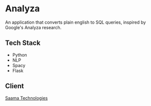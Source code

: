 # Analyza

An application that converts plain english to SQL queries, inspired by Google's Analyza research.

## Tech Stack

* Python
* NLP
* Spacy
* Flask

## Client

[Saama Technologies](https://www.saama.com)
